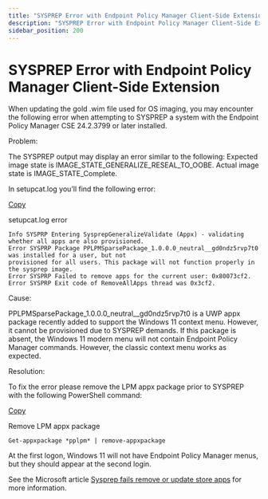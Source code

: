 ```yaml
---
title: "SYSPREP Error with Endpoint Policy Manager Client-Side Extension"
description: "SYSPREP Error with Endpoint Policy Manager Client-Side Extension"
sidebar_position: 200
---
```


# SYSPREP Error with Endpoint Policy Manager Client-Side Extension

When updating the gold .wim file used for OS imaging, you may encounter the following error when
attempting to SYSPREP a system with the Endpoint Policy Manager CSE 24.2.3799 or later installed.

Problem:

The SYSPREP output may display an error similar to the following: Expected image state is
IMAGE_STATE_GENERALIZE_RESEAL_TO_OOBE. Actual image state is IMAGE_STATE_Complete.

In setupcat.log you’ll find the following error:

[Copy](<javascript:void(0);>)

setupcat.log error

```
Info SYSPRP Entering SysprepGeneralizeValidate (Appx) - validating whether all apps are also provisioned.
Error SYSPRP Package PPLPMSparsePackage_1.0.0.0_neutral__gd0ndz5rvp7t0 was installed for a user, but not
provisioned for all users. This package will not function properly in the sysprep image.
Error SYSPRP Failed to remove apps for the current user: 0x80073cf2.
Error SYSPRP Exit code of RemoveAllApps thread was 0x3cf2. 

```

Cause:

PPLPMSparsePackage_1.0.0.0_neutral\_\_gd0ndz5rvp7t0 is a UWP appx package recently added to support
the Windows 11 context menu. However, it cannot be provisioned due to SYSPREP demands. If this
package is absent, the Windows 11 modern menu will not contain Endpoint Policy Manager commands.
However, the classic context menu works as expected.

Resolution:

To fix the error please remove the LPM appx package prior to SYSPREP with the following PowerShell
command:

[Copy](<javascript:void(0);>)

Remove LPM appx package

```
Get-appxpackage *pplpm* | remove-appxpackage
```

At the first logon, Windows 11 will not have Endpoint Policy Manager menus, but they should appear
at the second login.

See the Microsoft article
[Sysprep fails remove or update store apps](https://learn.microsoft.com/en-us/troubleshoot/windows-client/installing-updates-features-roles/sysprep-fails-remove-or-update-store-apps)
for more information.
